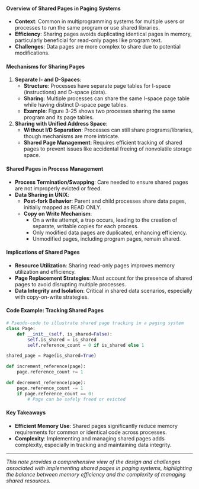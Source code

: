 #### Overview of Shared Pages in Paging Systems
- **Context**: Common in multiprogramming systems for multiple users or processes to run the same program or use shared libraries.
- **Efficiency**: Sharing pages avoids duplicating identical pages in memory, particularly beneficial for read-only pages like program text.
- **Challenges**: Data pages are more complex to share due to potential modifications.

#### Mechanisms for Sharing Pages
1. **Separate I- and D-Spaces**:
   - **Structure**: Processes have separate page tables for I-space (instructions) and D-space (data).
   - **Sharing**: Multiple processes can share the same I-space page table while having distinct D-space page tables.
   - **Example**: Figure 3-25 shows two processes sharing the same program and its page tables.
2. **Sharing with Unified Address Space**:
   - **Without I/D Separation**: Processes can still share programs/libraries, though mechanisms are more intricate.
   - **Shared Page Management**: Requires efficient tracking of shared pages to prevent issues like accidental freeing of nonvolatile storage space.

#### Shared Pages in Process Management
- **Process Termination/Swapping**: Care needed to ensure shared pages are not improperly evicted or freed.
- **Data Sharing in UNIX**:
  - **Post-fork Behavior**: Parent and child processes share data pages, initially mapped as READ ONLY.
  - **Copy on Write Mechanism**:
    - On a write attempt, a trap occurs, leading to the creation of separate, writable copies for each process.
    - Only modified data pages are duplicated, enhancing efficiency.
    - Unmodified pages, including program pages, remain shared.

#### Implications of Shared Pages
- **Resource Utilization**: Sharing read-only pages improves memory utilization and efficiency.
- **Page Replacement Strategies**: Must account for the presence of shared pages to avoid disrupting multiple processes.
- **Data Integrity and Isolation**: Critical in shared data scenarios, especially with copy-on-write strategies.

#### Code Example: Tracking Shared Pages
```python
# Pseudo-code to illustrate shared page tracking in a paging system
class Page:
    def __init__(self, is_shared=False):
        self.is_shared = is_shared
        self.reference_count = 0 if is_shared else 1

shared_page = Page(is_shared=True)

def increment_reference(page):
    page.reference_count += 1

def decrement_reference(page):
    page.reference_count -= 1
    if page.reference_count == 0:
        # Page can be safely freed or evicted
```

#### Key Takeaways
- **Efficient Memory Use**: Shared pages significantly reduce memory requirements for common or identical code across processes.
- **Complexity**: Implementing and managing shared pages adds complexity, especially in tracking and maintaining data integrity.

---

*This note provides a comprehensive view of the design and challenges associated with implementing shared pages in paging systems, highlighting the balance between memory efficiency and the complexity of managing shared resources.*